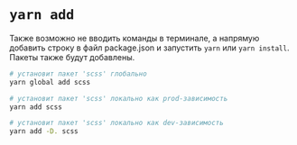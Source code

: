 # `yarn add`

Также возможно не вводить команды в терминале, а напрямую добавить строку в файл package.json и запустить `yarn` или `yarn install`. Пакеты также будут добавлены.

```bash
# установит пакет 'scss' глобально
yarn global add scss

# установит пакет 'scss' локально как prod-зависимость
yarn add scss

# установит пакет 'scss' локально как dev-зависимость
yarn add -D. scss
```
